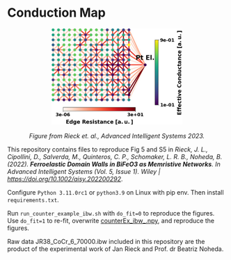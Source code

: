# Conduction Map

<p align="center">
  <img src="fig-0005.jpg" alt="screenshot" width="300">
</p>
<p align="center"><em>Figure from Rieck et. al., Advanced Intelligent Systems 2023.</em></p>


This repository contains files to reproduce Fig 5 and S5 in _Rieck, J. L., Cipollini, D., Salverda, M., Quinteros, C. P., Schomaker, L. R. B., Noheda, B. (2022). **Ferroelastic Domain Walls in BiFeO3 as Memristive Networks**. In Advanced Intelligent Systems (Vol. 5, Issue 1). Wiley | https://doi.org/10.1002/aisy.202200292_.

Configure `Python 3.11.0rc1` or `python3.9` on Linux with pip env. Then install `requirements.txt`.

Run `run_counter_example_ibw.sh` with `do_fit=0` to reproduce the figures. 
Use `do_fit=1` to re-fit, overwrite [counterEx_ibw_.npy](Output%2FcounterEx_ibw_.npy), and reproduce the figures.

Raw data JR38_CoCr_6_70000.ibw included in this repository are the product of the experimental work of Jan Rieck and Prof. dr Beatriz Noheda.
